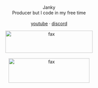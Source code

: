 <p align="center"> 
</p>
<p align="center">
  <p align="center">
    Janky
    <br />
    Producer but I code in my free time
    <br />
    <br />
    <a href="https://www.youtube.com/channel/UC5RALHI8pk4Z_X17sCDSYYg">youtube</a>
    ·
    <a href="https://discord.bio/p/Janky">discord</a>
  </p>
</p>
<p align="center">  
  <a href="https://steamcommunity.com/id/ayuo">
    <img src="https://cdn.discordapp.com/attachments/747267505264918619/758715135581093948/unknown.png" alt="fax" width="276" height="70">
  </a>
  <br />
  <br />
    <img src="https://cdn.discordapp.com/attachments/747243323906981988/747267806361550868/unknown.png" alt="fax" width="256" height="77">
</p>
